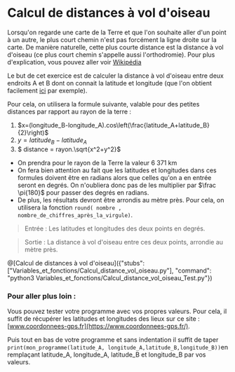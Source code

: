 # Calcul de distances à vol d'oiseau

Lorsqu'on regarde une carte de la Terre et que l'on souhaite aller d'un point à un autre, le plus court chemin n'est pas forcément la ligne droite sur la carte. De manière naturelle, cette plus courte distance est la distance à vol d'oiseau (ce plus court chemin s'appelle aussi l'orthodromie). Pour plus d'explication, vous pouvez aller voir [Wikipédia](https://fr.wikipedia.org/wiki/Orthodromie)

Le but de cet exercice est de calculer la distance à vol d'oiseau entre deux endroits A et B dont on connait la latitude et longitude (que l'on obtient facilement [ici](https://www.coordonnees-gps.fr/) par exemple). 

Pour cela, on utilisera la formule suivante, valable pour des petites distances par rapport au rayon de la terre : 
1. $`x=(longitude_B-longitude_A).cos\left(\frac{latitude_A+latitude_B}{2}\right)`$
2. $`y=latitude_B-latitude_A`$
3. $` distance = rayon.\sqrt{x^2+y^2}`$


+ On prendra pour le rayon de la Terre la valeur 6 371 km
+ On fera bien attention au fait que les latitudes et longitudes dans ces formules doivent être en radians alors que celles qu'on a en entrée seront en degrés. On n'oubliera donc pas de les multiplier par $`\frac \pi{180}`$ pour passer des degrés en radians.
+ De plus, les résultats devront être arrondis au mètre près. Pour cela, on utilisera la fonction `round( nombre , nombre_de_chiffres_après_la_virgule)`.

> Entrée : Les latitudes et longitudes des deux points en degrés.

> Sortie : La distance à vol d'oiseau entre ces deux points, arrondie au mètre près.

@[Calcul de distances à vol d'oiseau]({"stubs": ["Variables_et_fonctions/Calcul_distance_vol_oiseau.py"], "command": "python3 Variables_et_fonctions/Calcul_distance_vol_oiseau_Test.py"})


### Pour aller plus loin :

Vous pouvez tester votre programme avec vos propres valeurs. Pour cela, il suffit de récupérer les latitudes et longitudes des lieux sur ce site : [www.coordonnees-gps.fr](https://www.coordonnees-gps.fr/).

Puis tout en bas de votre programme et sans indentation il suffit de taper `print(mon_programme(latitude_A, longitude_A,latitude_B,longitude_B))`en remplaçant latitude_A, longitude_A, latitude_B et longitude_B par vos valeurs.
